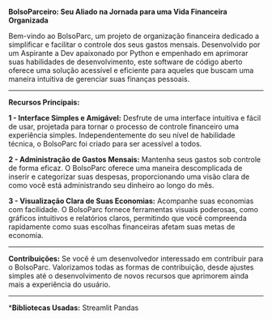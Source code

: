 **BolsoParceiro: Seu Aliado na Jornada para uma Vida Financeira Organizada**

Bem-vindo ao BolsoParc, um projeto de organização financeira dedicado a simplificar e facilitar o controle dos seus gastos mensais. Desenvolvido por um Aspirante a Dev apaixonado por Python e empenhado em aprimorar suas habilidades de desenvolvimento, este software de código aberto oferece uma solução acessível e eficiente para aqueles que buscam uma maneira intuitiva de gerenciar suas finanças pessoais.

---

**Recursos Principais:**

**1 - Interface Simples e Amigável:** Desfrute de uma interface intuitiva e fácil de usar, projetada para tornar o processo de controle financeiro uma experiência simples. Independentemente do seu nível de habilidade técnica, o BolsoParc foi criado para ser acessível a todos.

**2 - Administração de Gastos Mensais:** Mantenha seus gastos sob controle de forma eficaz. O BolsoParc oferece uma maneira descomplicada de inserir e categorizar suas despesas, proporcionando uma visão clara de como você está administrando seu dinheiro ao longo do mês.

**3 - Visualização Clara de Suas Economias:** Acompanhe suas economias com facilidade. O BolsoParc fornece ferramentas visuais poderosas, como gráficos intuitivos e relatórios claros, permitindo que você compreenda rapidamente como suas escolhas financeiras afetam suas metas de economia.

---


**Contribuições:** 
Se você é um desenvolvedor interessado em contribuir para o BolsoParc. Valorizamos todas as formas de contribuição, desde ajustes simples até o desenvolvimento de novos recursos que aprimorem ainda mais a experiência do usuário.

---

***Bibliotecas Usadas:**
Streamlit
Pandas
